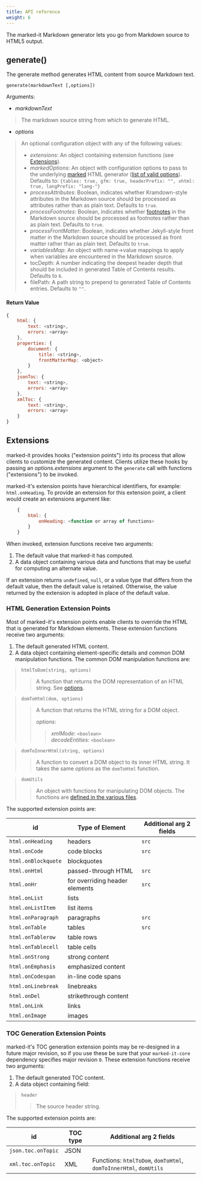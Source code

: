 ```yaml
---
title: API reference
weight: 6
---
```


The marked-it Markdown generator lets you go from Markdown source to HTML5 output.

## generate()
The generate method generates HTML content from source Markdown text.

`generate(markdownText [,options])`


Arguments:
- *markdownText*
> The markdown source string from which to generate HTML.
- *options*
> An optional configuration object with any of the following values:
> - *extensions*: An object containing extension functions (see [Extensions](#extensions)).
> - *markedOptions*: An object with configuration options to pass to the underlying [marked](https://github.com/chjj/marked) HTML generator ([list of valid options](https://marked.js.org/#/USING_ADVANCED.md#options)).  Defaults to: `{tables: true, gfm: true, headerPrefix: "", xhtml: true, langPrefix: "lang-"}`
> - *processAttributes*: Boolean, indicates whether Kramdown-style attributes in the Markdown source should be processed as attributes rather than as plain text. Defaults to `true`.
> - *processFootnotes*: Boolean, indicates whether [footnotes](https://www.markdownguide.org/extended-syntax/#footnotes) in the Markdown source should be processed as footnotes rather than as plain text. Defaults to `true`.
> - *processFrontMatter*: Boolean, indicates whether Jekyll-style front matter in the Markdown source should be processed as front matter rather than as plain text. Defaults to `true`.
> - *variablesMap*: An object with name->value mappings to apply when variables are encountered in the Markdown source.
> - tocDepth: A number indicating the deepest header depth that should be included in generated Table of Contents results.  Defaults to `6`.
> - filePath: A path string to prepend to generated Table of Contents entries.  Defaults to `""`.


#### Return Value

```js
{
	html: {
		text: <string>,
		errors: <array>
	},
	properties: {
		document: {
			title: <string>,
			frontMatterMap: <object>
		}
	},
	jsonToc: {
		text: <string>,
		errors: <array>
	},
	xmlToc: {
		text: <string>,
		errors: <array>
	}
}
```

## Extensions

marked-it provides hooks ("extension points") into its process that allow clients to customize the generated content.  Clients utilize these hooks by passing an *options.extensions* argument to the `generate` call with functions ("extensions") to be invoked.

marked-it's extension points have hierarchical identifiers, for example: `html.onHeading`.  To provide an extension for this extension point, a client would create an extensions argument like:

```js
	{
		html: {
			onHeading: <function or array of functions>
		}
	}
```

When invoked, extension functions receive two arguments:
1. The default value that marked-it has computed.
2. A data object containing various data and functions that may be useful for computing an alternate value.

If an extension returns `undefined`, `null`, or a value type that differs from the default value, then the default value is retained.  Otherwise, the value returned by the extension is adopted in place of the default value.

### HTML Generation Extension Points

Most of marked-it's extension points enable clients to override the HTML that is generated for Markdown elements.  These extension functions receive two arguments:
1. The default generated HTML content.
2. A data object containing element-specific details and common DOM manipulation functions.  The common DOM manipulation functions are:

> `htmlToDom(string, options)`
>> A function that returns the DOM representation of an HTML string.  See [options](https://github.com/fb55/htmlparser2/blob/v3.8.3/lib/Parser.js).

> `domToHtml(dom, options)`
>> A function that returns the HTML string for a DOM object.
>>
>> *options*:  
>>> *xmlMode*: `<boolean>`  
>>> *decodeEntities*: `<boolean>`

>`domToInnerHtml(string, options)`
>> A function to convert a DOM object to its inner HTML string.  It takes the same *options* as the `domToHtml` function.

>`domUtils`
>> An object with functions for manipulating DOM objects.  The functions are [defined in the various files](https://github.com/fb55/domutils/tree/master/lib).

The supported extension points are:

| id | Type of Element | Additional arg 2 fields |
| -- | ----------- | ---------------------------- |
| `html.onHeading` | headers | `src` |
| `html.onCode` | code blocks | `src` |
| `html.onBlockquote` | blockquotes | |
| `html.onHtml` | passed-through HTML | `src` |
| `html.onHr` | for overriding header elements | `src` |
| `html.onList` | lists | |
| `html.onListItem` | list items | |
| `html.onParagraph` | paragraphs | `src` |
| `html.onTable` | tables | `src` |
| `html.onTablerow` | table rows | |
| `html.onTablecell` | table cells | |
| `html.onStrong` | strong content | |
| `html.onEmphasis` | emphasized content | |
| `html.onCodespan` | in-line code spans | |
| `html.onLinebreak` | linebreaks | |
| `html.onDel` | strikethrough content | |
| `html.onLink` | links | |
| `html.onImage` | images | |

### TOC Generation Extension Points

marked-it's TOC generation extension points may be re-designed in a future major revision, so if you use these be sure that your `marked-it-core` dependency specifies major revision `0`.  These extension functions receive two arguments:
1. The default generated TOC content.
2. A data object containing field:

> `header`
>> The source header string.

The supported extension points are:

| id | TOC type | Additional arg 2 fields |
| -- | ----------- | ---------------------------- |
| `json.toc.onTopic` | JSON |  |
| `xml.toc.onTopic` | XML | Functions: `htmlToDom`, `domToHtml`, `domToInnerHtml`, `domUtils` |
